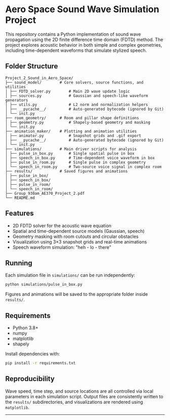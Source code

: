 # Aero Space Sound Wave Simulation Project

This repository contains a Python implementation of sound wave propagation using the 2D finite difference time domain (FDTD) method. The project explores acoustic behavior in both simple and complex geometries, including time-dependent waveforms that simulate stylized speech.

## Folder Structure

```
Project_2_Sound_in_Aero_Space/
├── sound_model/        # Core solvers, source functions, and utilities
│ ├── FDTD_solver.py        # Main 2D wave update logic
│ ├── sources.py            # Gaussian and speech-like waveform generators
│ ├── utils.py              # L2 norm and normalization helpers
│ ├── __pycache__/          # Auto-generated bytecode (ignored by Git)
│ └── init.py
├── room_geometry/      # Room and pillar shape definitions
│ ├── geometry.py           # Shapely-based geometry and masking
│ └── init.py
├── animation_maker/    # Plotting and animation utilities
│ ├── animator.py           # Snapshot grids and .gif export
│ ├── __pycache__/          # Auto-generated bytecode (ignored by Git)
│ └── init.py
├── simulations/        # Main driver scripts for analysis
│ ├── pulse_in_box.py       # Single spatial pulse in box
│ ├── speech_in_box.py      # Time-dependent voice waveform in box
│ ├── pulse_in_room.py      # Single pulse in complex geometry
│ └── speech_in_room.py     # Two-source voice signal in complex room
├── results/            # Saved figures and animations
│ ├── pulse_in_box/
│ ├── speech_in_box/
│ ├── pulse_in_room/
│ └── speech_in_room/
├── Group_930am_AE370_Project_2.pdf
└── README.md
```

## Features

- 2D FDTD solver for the acoustic wave equation
- Spatial and time-dependent source models (Gaussian, speech)
- Geometry masking with room cutouts and circular obstacles
- Visualization using 3×3 snapshot grids and real-time animations
- Speech waveform simulation: "heh - lo - there"

## Running

Each simulation file in `simulations/` can be run independently:

```bash
python simulations/pulse_in_box.py
```

Figures and animations will be saved to the appropriate folder inside `results/`.

## Requirements

- Python 3.8+
- numpy
- matplotlib
- shapely

Install dependencies with:

```bash
pip install -r requirements.txt
```

## Reproducibility

Wave speed, time step, and source locations are all controlled via local parameters in each simulation script. Output files are consistently written to the `results/` subdirectories, and visualizations are rendered using `matplotlib`.

---
